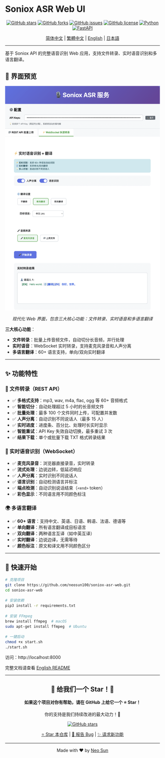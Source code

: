 # Soniox ASR Web UI

<div align="center">

[![GitHub stars](https://img.shields.io/github/stars/neosun100/soniox-asr-web?style=social)](https://github.com/neosun100/soniox-asr-web/stargazers)
[![GitHub forks](https://img.shields.io/github/forks/neosun100/soniox-asr-web?style=social)](https://github.com/neosun100/soniox-asr-web/network/members)
[![GitHub issues](https://img.shields.io/github/issues/neosun100/soniox-asr-web)](https://github.com/neosun100/soniox-asr-web/issues)
[![GitHub license](https://img.shields.io/github/license/neosun100/soniox-asr-web)](https://github.com/neosun100/soniox-asr-web/blob/main/LICENSE)
[![Python](https://img.shields.io/badge/python-3.7+-green.svg)](https://www.python.org/)
[![FastAPI](https://img.shields.io/badge/FastAPI-0.104.1-009688.svg)](https://fastapi.tiangolo.com/)

[简体中文](README.zh-CN.md) | [繁體中文](README.zh-TW.md) | [English](README.md) | [日本語](README.ja.md)

</div>

---

基于 Soniox API 的完整语音识别 Web 应用，支持文件转录、实时语音识别和多语言翻译。

## 📸 界面预览

<div align="center">

![Soniox ASR 主界面](screenshot-20251031.png)

*现代化 Web 界面，包含三大核心功能：文件转录、实时语音和多语言翻译*

</div>

**三大核心功能**：
- **文件转录**：批量上传音频文件，自动切分长音频，并行处理
- **实时语音**：WebSocket 实时转录，支持麦克风录音和人声分离
- **多语言翻译**：60+ 语言支持，单向/双向实时翻译

---

## ✨ 功能特性

### 📁 文件转录（REST API）

- ✅ **多格式支持**：mp3, wav, m4a, flac, ogg 等 60+ 音频格式
- ✅ **智能切分**：自动处理超过 5 小时的长音频文件
- ✅ **批量处理**：最多 100 个文件同时上传，可配置并发数
- ✅ **人声分离**：自动识别不同说话人（最多 15 人）
- ✅ **实时进度**：进度条、百分比、处理时长实时显示
- ✅ **智能重试**：API Key 失效自动切换，最多重试 3 次
- ✅ **结果下载**：单个或批量下载 TXT 格式转录结果

### 🎤 实时语音识别（WebSocket）

- ✅ **麦克风录音**：浏览器直接录音，实时转录
- ✅ **流式处理**：边说边转，低延迟响应
- ✅ **人声分离**：实时识别不同说话人
- ✅ **语言识别**：自动检测语言并标注
- ✅ **端点检测**：自动识别说话结束（`<end>` token）
- ✅ **彩色显示**：不同语言用不同颜色标注

### 🌍 多语言翻译

- ✅ **60+ 语言**：支持中文、英语、日语、韩语、法语、德语等
- ✅ **单向翻译**：所有语言翻译成目标语言
- ✅ **双向翻译**：两种语言互译（如中英互译）
- ✅ **实时翻译**：边说边译，无需等待
- ✅ **颜色标注**：原文和译文用不同颜色区分

---

## 🚀 快速开始

```bash
# 克隆项目
git clone https://github.com/neosun100/soniox-asr-web.git
cd soniox-asr-web

# 安装依赖
pip3 install -r requirements.txt

# 安装 FFmpeg
brew install ffmpeg  # macOS
sudo apt-get install ffmpeg  # Ubuntu

# 一键启动
chmod +x start.sh
./start.sh
```

访问：http://localhost:8000

完整文档请查看 [English README](README.md)

---

<div align="center">

## 🌟 给我们一个 Star！🌟

**如果这个项目对你有帮助，请在 GitHub 上给它一个 ⭐ Star！**

你的支持是我们持续改进的最大动力！🚀

[![GitHub stars](https://img.shields.io/github/stars/neosun100/soniox-asr-web?style=social)](https://github.com/neosun100/soniox-asr-web/stargazers)

[⭐ Star 本仓库](https://github.com/neosun100/soniox-asr-web) | [🐛 报告 Bug](https://github.com/neosun100/soniox-asr-web/issues) | [✨ 请求新功能](https://github.com/neosun100/soniox-asr-web/issues)

---

Made with ❤️ by [Neo Sun](https://github.com/neosun100)

</div>
